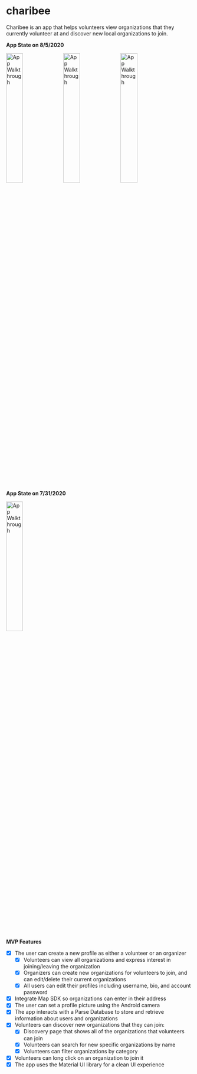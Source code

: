 # charibee

Charibee is an app that helps volunteers view organizations that they currently volunteer at and discover new local organizations to join.



**App State on 8/5/2020**

<img src='assets/admin.gif' title='App Walkthrough 1' width='30%' alt='App Walkthrough' />

<img src='assets/volunteer-chat.gif' title='App Walkthrough 1' width='30%' alt='App Walkthrough' />

<img src='assets/chat-and-pfp.gif' title='App Walkthrough 1' width='30%' alt='App Walkthrough' />



**App State on 7/31/2020**

<img src='assets/demo-2.gif' title='App Walkthrough 1' width='30%' alt='App Walkthrough' />

**MVP Features**

- [x] The user can create a new profile as either a volunteer or an organizer
  - [x] Volunteers can view all organizations and express interest in joining/leaving the organization
  - [x] Organizers can create new organizations for volunteers to join, and can edit/delete their current organizations
  - [x] All users can edit their profiles including username, bio, and account password
- [x] Integrate Map SDK so organizations can enter in their address
- [x] The user can set a profile picture using the Android camera
- [x] The app interacts with a Parse Database to store and retrieve information about users and organizations
- [x] Volunteers can discover new organizations that they can join:
  - [x] Discovery page that shows all of the organizations that volunteers can join
  - [x] Volunteers can search for new specific organizations by name
  - [x] Volunteers can filter organizations by category
- [x] Volunteers can  long click on an organization to join it
- [x] The app uses the Material UI library for a clean UI experience